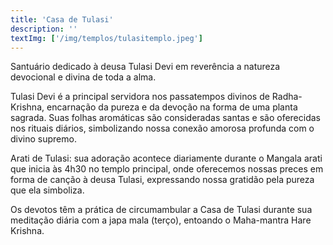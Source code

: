 ```yaml
---
title: 'Casa de Tulasi'
description: ''
textImg: ['/img/templos/tulasitemplo.jpeg']
---
```

Santuário dedicado à deusa Tulasi Devi em reverência a natureza devocional e divina de toda a alma.

Tulasi Devi é a principal servidora nos passatempos divinos de Radha-Krishna, encarnação da pureza e da devoção na forma de uma planta sagrada. Suas folhas aromáticas são consideradas santas e são oferecidas nos rituais diários, simbolizando nossa conexão amorosa profunda com o divino supremo.

Arati de Tulasi: sua adoração acontece diariamente durante o Mangala arati que inicia às 4h30 no templo principal, onde oferecemos nossas preces em forma de canção à deusa Tulasi, expressando nossa gratidão pela pureza que ela simboliza.

Os devotos têm a prática de circumambular a Casa de Tulasi durante sua meditação diária com a japa mala (terço), entoando o Maha-mantra Hare Krishna.